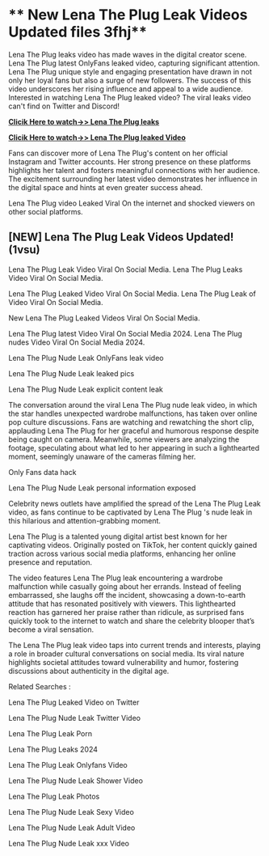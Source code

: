 
# ** New Lena The Plug Leak Videos Updated files 3fhj** #

  Lena The Plug   leaks video has made waves in the digital creator scene.  Lena The Plug   latest OnlyFans leaked video, capturing significant attention.  Lena The Plug   unique style and engaging presentation have drawn in not only her loyal fans but also a surge of new followers. The success of this video underscores her rising influence and appeal to a wide audience. Interested in watching Lena The Plug   leaked video? The viral leaks video can't find on Twitter and Discord!

**[Clicik Here to watch->>  Lena The Plug  leaks ](http://xflirt.top)**

**[Clicik Here to watch->>  Lena The Plug leaked Video](http://xflirt.top)**

Fans can discover more of Lena The Plug's content on her official Instagram and Twitter accounts. Her strong presence on these platforms highlights her talent and fosters meaningful connections with her audience. The excitement surrounding her latest video demonstrates her influence in the digital space and hints at even greater success ahead.

  Lena The Plug   video Leaked Viral On the internet and shocked viewers on other social platforms.

## [NEW] Lena The Plug   Leak Videos Updated!  (1vsu) ##

  Lena The Plug   Leak Video Viral On Social Media.  Lena The Plug   Leaks Video Viral On Social Media.

  Lena The Plug   Leaked Video Viral On Social Media.  Lena The Plug   Leak of Video Viral On Social Media.

New Lena The Plug   Leaked Videos Viral On Social Media.

  Lena The Plug   latest Video Viral On Social Media 2024.  Lena The Plug   nudes Video Viral On Social Media 2024.

  Lena The Plug   Nude Leak OnlyFans leak video

  Lena The Plug   Nude Leak leaked pics

  Lena The Plug   Nude Leak explicit content leak

The conversation around the viral Lena The Plug   nude leak video, in which the star handles unexpected wardrobe malfunctions, has taken over online pop culture discussions. Fans are watching and rewatching the short clip, applauding Lena The Plug   for her graceful and humorous response despite being caught on camera. Meanwhile, some viewers are analyzing the footage, speculating about what led to her appearing in such a lighthearted moment, seemingly unaware of the cameras filming her.

Only Fans data hack

  Lena The Plug   Nude Leak personal information exposed

Celebrity news outlets have amplified the spread of the Lena The Plug   Leak video, as fans continue to be captivated by Lena The Plug  's nude leak in this hilarious and attention-grabbing moment.

  Lena The Plug   is a talented young digital artist best known for her captivating videos. Originally posted on TikTok, her content quickly gained traction across various social media platforms, enhancing her online presence and reputation.

The video features Lena The Plug   leak encountering a wardrobe malfunction while casually going about her errands. Instead of feeling embarrassed, she laughs off the incident, showcasing a down-to-earth attitude that has resonated positively with viewers. This lighthearted reaction has garnered her praise rather than ridicule, as surprised fans quickly took to the internet to watch and share the celebrity blooper that’s become a viral sensation.

The Lena The Plug   leak video taps into current trends and interests, playing a role in broader cultural conversations on social media. Its viral nature highlights societal attitudes toward vulnerability and humor, fostering discussions about authenticity in the digital age.

Related Searches :

  Lena The Plug   Leaked Video on Twitter

  Lena The Plug   Nude Leak Twitter Video

  Lena The Plug   Leak Porn

  Lena The Plug   Leaks 2024

  Lena The Plug   Leak Onlyfans Video

  Lena The Plug   Nude Leak Shower Video

  Lena The Plug   Leak Photos

  Lena The Plug   Nude Leak Sexy Video

  Lena The Plug   Nude Leak Adult Video

  Lena The Plug   Nude Leak xxx Video


